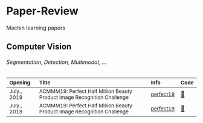 # Paper-Review
 Machin learning papers
 
 ## Computer Vision
###### Segmentation, Detection, Multimodal, ...
| <sub>Opening</sub> | <sub>Title</sub> | <sub>Info</sub> | <sub>Code</sub> |
| :--- | :--- | :--- | :--- | 
| <sub>July., 2019</sub>  | <sub>ACMMM19: Perfect Half Million Beauty Product Image Recognition Challenge</sub> | <sub>[perfect19](https://challenge2019.perfectcorp.com/)</sub> | <a href="https://hub.docker.com/u/aimeetsbeauty">:scroll:</a> |
| <sub>July., 2019</sub>  | <sub>ACMMM19: Perfect Half Million Beauty Product Image Recognition Challenge</sub> | <sub>[perfect19](https://challenge2019.perfectcorp.com/)</sub> | <a href="https://hub.docker.com/u/aimeetsbeauty">:scroll:</a> |
